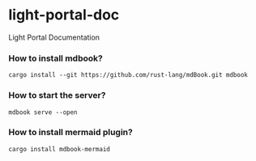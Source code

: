 # light-portal-doc
Light Portal Documentation

### How to install mdbook?

```
cargo install --git https://github.com/rust-lang/mdBook.git mdbook
```

### How to start the server?

```
mdbook serve --open
```

### How to install mermaid plugin? 

```
cargo install mdbook-mermaid
```

